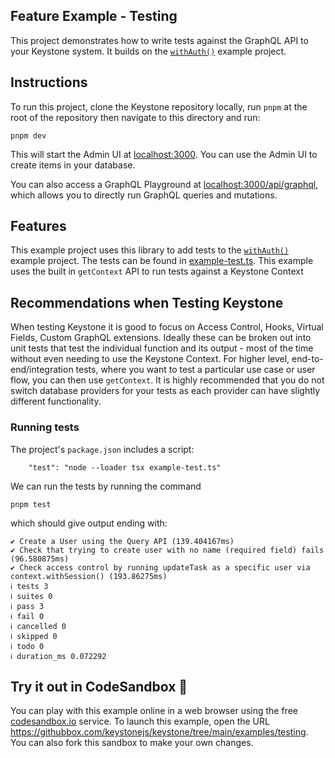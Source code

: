 ## Feature Example - Testing

This project demonstrates how to write tests against the GraphQL API to your Keystone system.
It builds on the [`withAuth()`](../with-auth) example project.

## Instructions

To run this project, clone the Keystone repository locally, run `pnpm` at the root of the repository then navigate to this directory and run:

```shell
pnpm dev
```

This will start the Admin UI at [localhost:3000](http://localhost:3000).
You can use the Admin UI to create items in your database.

You can also access a GraphQL Playground at [localhost:3000/api/graphql](http://localhost:3000/api/graphql), which allows you to directly run GraphQL queries and mutations.

## Features

This example project uses this library to add tests to the [`withAuth()`](../with-auth) example project. The tests can be found in [example-test.ts](./example-test.ts). This example uses the built in `getContext` API to run tests against a Keystone Context

## Recommendations when Testing Keystone

When testing Keystone it is good to focus on Access Control, Hooks, Virtual Fields, Custom GraphQL extensions. Ideally these can be broken out into unit tests that test the individual function and its output - most of the time without even needing to use the Keystone Context. For higher level, end-to-end/integration tests, where you want to test a particular use case or user flow, you can then use `getContext`. It is highly recommended that you do not switch database providers for your tests as each provider can have slightly different functionality.

### Running tests

The project's `package.json` includes a script:

```
    "test": "node --loader tsx example-test.ts"
```

We can run the tests by running the command

```shell
pnpm test
```

which should give output ending with:

```
✔ Create a User using the Query API (139.404167ms)
✔ Check that trying to create user with no name (required field) fails (96.580875ms)
✔ Check access control by running updateTask as a specific user via context.withSession() (193.86275ms)
ℹ tests 3
ℹ suites 0
ℹ pass 3
ℹ fail 0
ℹ cancelled 0
ℹ skipped 0
ℹ todo 0
ℹ duration_ms 0.072292
```

## Try it out in CodeSandbox 🧪

You can play with this example online in a web browser using the free [codesandbox.io](https://codesandbox.io/) service. To launch this example, open the URL <https://githubbox.com/keystonejs/keystone/tree/main/examples/testing>. You can also fork this sandbox to make your own changes.

